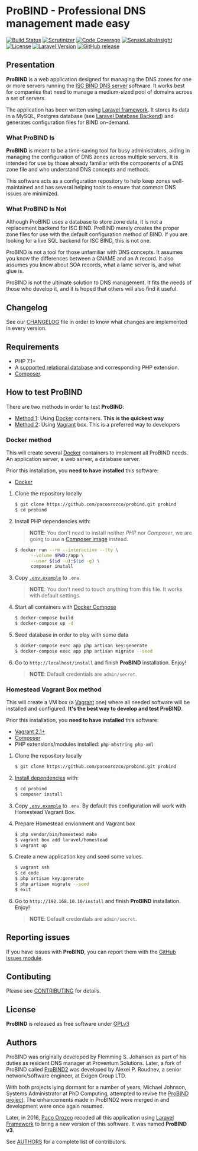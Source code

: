 # ProBIND - Professional DNS management made easy

[![Build Status](https://travis-ci.com/pacoorozco/probind.svg)](https://travis-ci.com/pacoorozco/probind)
[![Scrutinizer](https://img.shields.io/scrutinizer/g/pacoorozco/probind.svg?style=flat-square)](https://scrutinizer-ci.com/g/pacoorozco/probind)
[![Code Coverage](https://scrutinizer-ci.com/g/pacoorozco/probind/badges/coverage.png)](https://scrutinizer-ci.com/g/pacoorozco/probind)
[![SensioLabsInsight](https://insight.sensiolabs.com/projects/98bafc58-957b-476c-8711-f3d81b6938dd/mini.png)](https://insight.sensiolabs.com/projects/98bafc58-957b-476c-8711-f3d81b6938dd)
[![License](https://img.shields.io/github/license/pacoorozco/probind.svg)](https://github.com/pacoorozco/probind/blob/master/LICENSE)
[![Laravel Version](https://img.shields.io/badge/Laravel-5.6-orange.svg)](https://laravel.com/docs)
[![GitHub release](https://img.shields.io/github/release/pacoorozco/probind.svg?style=flat-square)](https://github.com/pacoorozco/probind/releases)
 	
## Presentation

**ProBIND** is a web application designed for managing the DNS zones for one or more servers running the [ISC BIND DNS server](https://www.isc.org/downloads/bind/) software. It works best for companies that need to manage a medium-sized pool of domains across a set of servers.

The application has been written using [Laravel framework](https://www.laravel.com/docs). It stores its data in a MySQL, Postgres database (see [Laravel Database Backend](https://www.laravel.com/docs)) and generates configuration files for BIND on-demand.

### What ProBIND Is

**ProBIND** is meant to be a time-saving tool for busy administrators, aiding in managing the configuration of DNS zones across multiple servers. It is intended for use by those already familiar with the components of a DNS zone file and who understand DNS concepts and methods.

This software acts as a configuration repository to help keep zones well-maintained and has several helping tools to ensure that common DNS issues are minimized.

### What ProBIND Is Not

Although ProBIND uses a database to store zone data, it is not a replacement backend for ISC BIND. ProBIND merely creates the proper zone files for use with the default configuration method of BIND. If you are looking for a live SQL backend for ISC BIND, this is not one.

ProBIND is not a tool for those unfamiliar with DNS concepts. It assumes you know the differences between a CNAME and an A record. It also assumes you know about SOA records, what a lame server is, and what glue is.

ProBIND is not the ultimate solution to DNS management. It fits the needs of those who develop it, and it is hoped that others will also find it useful.

## Changelog

See our [CHANGELOG](https://github.com/pacoorozco/probind/blob/master/CHANGELOG.md) file in order to know what changes are implemented in every version.

## Requirements

* PHP 7.1+
* A [supported relational database](http://laravel.com/docs) and corresponding PHP extension.
* [Composer](https://getcomposer.org/download/).

## How to test ProBIND

There are two methods in order to test **ProBIND**:

* [Method 1](#docker-method): Using [Docker](https://www.docker.com/) containers. **This is the quickest way**
* [Method 2](#homestead-vagrant-box-method): Using [Vagrant](https://www.vagrantup.com/) box. This is a preferred way to developers

### Docker method

This will create several [Docker](https://www.docker.com/) containers to implement all ProBIND needs. An application server, a web server, a database server.

Prior this installation, you **need to have installed** this software:

* [Docker](https://www.docker.com/)

1. Clone the repository locally

    ```bash
    $ git clone https://github.com/pacoorozco/probind.git probind
    $ cd probind
    ```
1. Install PHP dependencies with:

    > **NOTE**: You don't need to install neither _PHP_ nor _Composer_, we are going to use a [Composer image](https://hub.docker.com/_/composer/) instead.

    ```bash
    $ docker run --rm --interactive --tty \
          --volume $PWD:/app \
          --user $(id -u):$(id -g) \
          composer install
    ```

1. Copy [`.env.example`](https://github.com/pacoorozco/probind/blob/master/.env.example) to `.env`.

    > **NOTE**: You don't need to touch anything from this file. It works with default settings.

1. Start all containers with [Docker Compose](https://docs.docker.com/compose/)

    ```bash
    $ docker-compose build
    $ docker-compose up -d
    ```

1. Seed database in order to play with some data

    ```bash
    $ docker-compose exec app php artisan key:generate 
    $ docker-compose exec app php artisan migrate --seed
    ```
    
1. Go to `http://localhost/install` and finish **ProBIND** installation. Enjoy!

   > **NOTE**: Default credentials are `admin/secret`.

### Homestead Vagrant Box method

This will create a VM box (a [Vagrant](https://www.vagrantup.com/) one) where all needed software will be installed and configured. **It's the best way to develop and test ProBIND**.

Prior this installation, you **need to have installed** this software:

* [Vagrant 2.1+](https://www.vagrantup.com/)
* [Composer](https://getcomposer.org/download/)
* PHP extensions/modules installed: `php-mbstring php-xml`

1. Clone the repository locally

    ```bash
    $ git clone https://github.com/pacoorozco/probind.git probind
    ```

1. [Install dependencies](https://getcomposer.org/doc/01-basic-usage.md#installing-dependencies) with:

    ```bash
    $ cd probind
    $ composer install
    ```

1. Copy [`.env.example`](https://github.com/pacoorozco/probind/blob/master/.env.example) to `.env`. By default this configuration will work with Homestead Vagrant Box.
1. Prepare Homestead envionment and Vagrant box

    ```bash
    $ php vendor/bin/homestead make
    $ vagrant box add laravel/homestead
    $ vagrant up
    ```

1. Create a new application key and seed some values.

    ```bash
    $ vagrant ssh
    $ cd code
    $ php artisan key:generate
    $ php artisan migrate --seed
    $ exit
    ```
1. Go to `http://192.168.10.10/install` and finish **ProBIND** installation. Enjoy!

   > **NOTE**: Default credentials are `admin/secret`.

## Reporting issues

If you have issues with **ProBIND**, you can report them with the [GitHub issues module](https://github.com/pacoorozco/probind/issues).

## Contibuting

Please see [CONTRIBUTING](https://github.com/pacoorozco/probind/blob/master/CONTRIBUTING.md) for details.

## License

**ProBIND** is released as free software under [GPLv3](http://www.gnu.org/licenses/gpl-3.0.html)

## Authors

ProBIND was originally developed by Flemming S. Johansen as part of his duties as resident DNS manager at Proventum Solutions.  Later, a fork of ProBIND called [ProBIND2](https://sourceforge.net/projects/probind2) was developed by Alexei P. Roudnev, a senior network/software engineer, at Exigen Group LTD.

With both projects lying dormant for a number of years, Michael Johnson, Systems Administrator at PhD Computing, attempted to revive the [ProBIND project](https://sourceforge.net/projects/probind). The enhancements made in ProBIND2 were merged in and development were once again resumed.

Later, in 2016, [Paco Orozco](http://pacoorozco.info) recoded all this application using [Laravel Framework](https://laravel.com/) to bring a new version of this software. It was named **ProBIND v3**.

See [AUTHORS](https://github.com/pacoorozco/probind/blob/master/AUTHORS) for a complete list of contributors.
